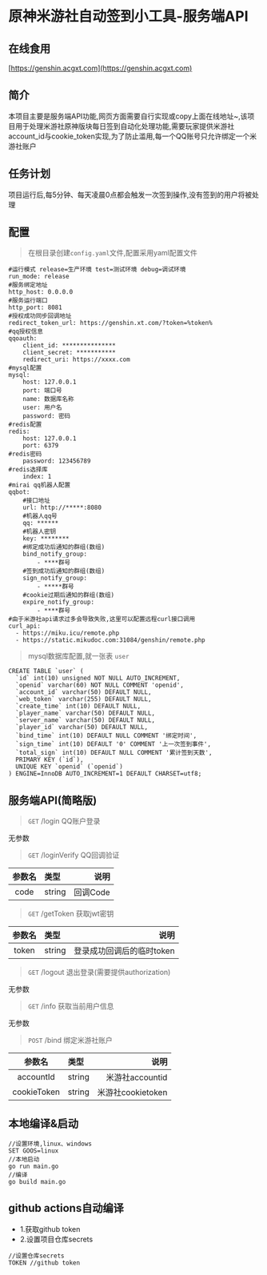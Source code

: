 # 原神米游社自动签到小工具-服务端API

## 在线食用
[https://genshin.acgxt.com](https://genshin.acgxt.com)

## 简介
本项目主要是服务端API功能,网页方面需要自行实现或copy上面在线地址~,该项目用于处理米游社原神版块每日签到自动化处理功能,需要玩家提供米游社account_id与cookie_token实现,为了防止滥用,每一个QQ账号只允许绑定一个米游社账户

## 任务计划
项目运行后,每5分钟、每天凌晨0点都会触发一次签到操作,没有签到的用户将被处理

## 配置
> 在根目录创建`config.yaml`文件,配置采用yaml配置文件 
```
#运行模式 release=生产环境 test=测试环境 debug=调试环境
run_mode: release
#服务绑定地址
http_host: 0.0.0.0
#服务运行端口
http_port: 8081
#授权成功同步回调地址
redirect_token_url: https://genshin.xt.com/?token=%token%
#qq授权信息
qqoauth:
    client_id: ***************
    client_secret: ***********
    redirect_uri: https://xxxx.com
#mysql配置
mysql:
    host: 127.0.0.1
    port: 端口号
    name: 数据库名称
    user: 用户名
    password: 密码
#redis配置
redis:
    host: 127.0.0.1
    port: 6379
#redis密码
    password: 123456789
#redis选择库 
    index: 1
#mirai qq机器人配置
qqbot:
    #接口地址
    url: http://*****:8080
    #机器人qq号
    qq: ******
    #机器人密钥
    key: ********
    #绑定成功后通知的群组(数组)
    bind_notify_group:
        - ****群号
    #签到成功后通知的群组(数组)
    sign_notify_group:
        - *****群号
    #cookie过期后通知的群组(数组)
    expire_notify_group:
        - ****群号
#由于米游社api请求过多会导致失败,这里可以配置远程curl接口调用
curl_api:
  - https://miku.icu/remote.php
  - https://static.mikudoc.com:31084/genshin/remote.php

```
> mysql数据库配置,就一张表 `user`
```
CREATE TABLE `user` (
  `id` int(10) unsigned NOT NULL AUTO_INCREMENT,
  `openid` varchar(60) NOT NULL COMMENT 'openid',
  `account_id` varchar(50) DEFAULT NULL,
  `web_token` varchar(255) DEFAULT NULL,
  `create_time` int(10) DEFAULT NULL,
  `player_name` varchar(50) DEFAULT NULL,
  `server_name` varchar(50) DEFAULT NULL,
  `player_id` varchar(50) DEFAULT NULL,
  `bind_time` int(10) DEFAULT NULL COMMENT '绑定时间',
  `sign_time` int(10) DEFAULT '0' COMMENT '上一次签到事件',
  `total_sign` int(10) DEFAULT NULL COMMENT '累计签到天数',
  PRIMARY KEY (`id`),
  UNIQUE KEY `openid` (`openid`)
) ENGINE=InnoDB AUTO_INCREMENT=1 DEFAULT CHARSET=utf8;
```
## 服务端API(简略版)
> `GET` /login QQ账户登录

无参数
> `GET` /loginVerify QQ回调验证

|参数名|类型|说明|
|:----:|:----|----:|
|code|string|回调Code|
> `GET` /getToken 获取jwt密钥

|参数名|类型|说明|
|:----:|:----|----:|
|token|string|登录成功回调后的临时token|

> `GET` /logout  退出登录(需要提供authorization)

无参数
> `GET` /info 获取当前用户信息

无参数

> `POST` /bind 绑定米游社账户

|参数名|类型|说明|
|:----:|:----|----:|
|accountId|string|米游社accountid|
|cookieToken|string|米游社cookietoken|

## 本地编译&启动
```
//设置环境,linux、windows
SET GOOS=linux
//本地启动
go run main.go
//编译
go build main.go
```
## github actions自动编译
- 1.获取github token
- 2.设置项目仓库secrets
```
//设置仓库secrets
TOKEN //github token
```
